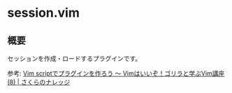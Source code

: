 # session.vim

## 概要

セッションを作成・ロードするプラグインです。

参考: [Vim scriptでプラグインを作ろう 〜 Vimはいいぞ！ゴリラと学ぶVim講座\(8\) \| さくらのナレッジ](https://knowledge.sakura.ad.jp/23436/)
